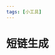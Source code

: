 ```yaml
---
tags: [小工具]
---
```


# 短链生成

<script setup>
import ShortLink from '../../components/ShortLink.vue'
</script>

<ShortLink />
